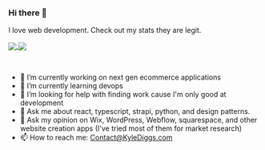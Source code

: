 ### Hi there 👋

I love web development. Check out my stats they are legit.

<a href="https://github.com/anuraghazra/github-readme-stats" style="max-width: 50%;">
  <img align="center" src="https://github-readme-stats.vercel.app/api?username=kyle772&count_private=true&show_icons=true&theme=tokyonight" />
</a>
<a href="https://github.com/anuraghazra/github-readme-stats" style="max-width: 50%;">
  <img align="center" src="https://github-readme-stats.vercel.app/api/top-langs/?username=kyle772&layout=compact&langs_count=8&theme=tokyonight" />
</a>

&nbsp;
- 🔭 I’m currently working on next gen ecommerce applications
- 🌱 I’m currently learning devops
- 🤔 I’m looking for help with finding work cause I'm only good at development
- 💬 Ask me about react, typescript, strapi, python, and design patterns.
- 💬 Ask my opinion on Wix, WordPress, Webflow, squarespace, and other website creation apps (I've tried most of them for market research)
- 📫 How to reach me: Contact@KyleDiggs.com
